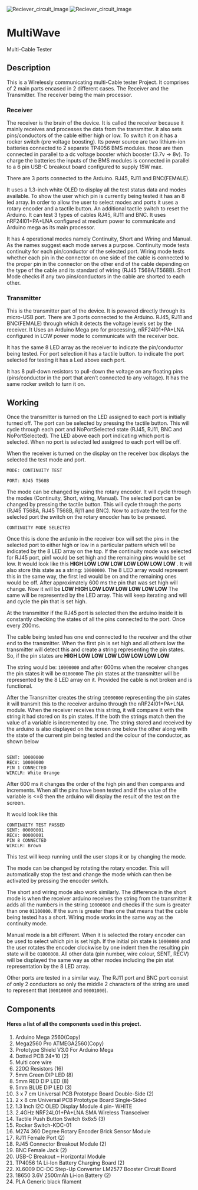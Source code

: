 ![Reciever_circuit_image](https://github.com/user-attachments/assets/87f6f35e-f5e3-4148-b5da-70c74523ed1f)
![Reciever_circuit_image](https://github.com/user-attachments/assets/1aab52be-0259-442b-bb7f-c63865e3175f)
# MultiWave
Multi-Cable Tester

## Description
This is a Wirelessly communicating multi-Cable tester Project.
It comprises of 2 main parts encased in 2 different cases. The Receiver and the Transmitter. The receiver being the main processor.
### Receiver
The receiver is the brain of the device. It is called the receiver because it mainly receives and processes the data from the transmitter.
It also sets pins/conductors of the cable either high or low.
To switch it on it has a rocker switch (pre voltage boosting).
Its power source are two lithium-ion batteries connected to 2 separate TP4056 BMS modules. those are then connected in parallel to a dc voltage booster which booster (3.7v → 8v). To charge the batteries the inputs of the BMS modules is connected in parallel to a 6 pin USB-C breakout board configured to supply 15W max. 

There are 3 ports connected to the Arduino. RJ45, RJ11 and BNC(FEMALE).  

It uses a 1.3-inch white OLED to display all the test status data and modes available.
To show the user which pin is currently being tested it has an 8 led array.
In order to allow the user to select modes and ports it uses a rotary encoder and a tactile button. An additional tactile switch to reset the Arduino.
It can test 3 types of cables RJ45, RJ11 and BNC. It uses nRF24l01+PA+LNA configured at medium power to communicate and Arduino mega as its main processor. 

It has 4 operational modes namely Continuity, Short and Wiring and Manual. As the names suggest each mode serves a purpose. Continuity mode tests continuity for each pin/conductor of the selected port.
Wiring mode tests whether each pin in the connector on one side of the cable is connected to the proper pin in the connector on the other end of the cable depending on the type of the cable and its standard of wiring (RJ45 T568A/T568B). Short Mode checks if any two pins/conductors in the cable are shorted to each other.

### Transmitter
This is the transmitter part of the device. It is powered directly through its micro-USB port.
There are 3 ports connected to the Arduino. RJ45, RJ11 and BNC(FEMALE) through which it detects the voltage levels set by the receiver. It Uses an Arduino Mega pro for processing, nRF24l01+PA+LNA configured in LOW power mode to communicate with the receiver box. 

It has the same 8 LED array as the receiver to indicate the pin/conductor being tested. For port selection it has a tactile button. to indicate the port selected for testing it has a Led above each port.

It has 8 pull-down resistors to pull-down the voltage on any floating pins (pins/conductor in the port that aren’t connected to any voltage). It has the same rocker switch to turn it on.

## Working

Once the transmitter is turned on the LED assigned to each port is initially turned off. The port can be selected by pressing the tactile button. This will cycle through each port and NoPortSelected state (RJ45, RJ11, BNC and NoPortSelected). The LED above each port indicating which port is selected. When no port is selected led assigned to each port will be off. 

When the receiver is turned on the display on the receiver box displays the selected the test mode and port. 

```
MODE: CONTINUITY TEST

PORT: RJ45 T568B

``` 

The mode can be changed by using the rotary encoder. It will cycle through the modes (Continuity, Short, wiring, Manual). The selected port can be changed by pressing the tactile button. This will cycle through the ports (RJ45 T568A, RJ45 T568B, Rj11 and BNC).
Now to activate the test for the selected port the switch on the rotary encoder has to be pressed.

```
CONTINUITY MODE SELECTED

``` 
Once this is done the ardunio in the receiver box will set the pins in the selected port to either high or low in a particular pattern which will be indicated by the 8 LED array on the top. 
If the continuity mode was selected for RJ45 port, pin1 would be set high and the remaining pins would be set low. It would look like this **HIGH LOW LOW LOW LOW LOW LOW LOW** . It will also store this state as a string: `10000000`.
The 8 LED array would represent this in the same way, the first led would be on and the remaining ones would be off. After approximately 600 ms the pin that was set high will change. Now it will be **LOW HIGH LOW LOW LOW LOW LOW LOW** The same will be represented by the LED array.
This will keep iterating and will and cycle the pin that is set high.

At the transmitter if the RJ45 port is selected then the arduino inside it is constantly checking the states of all the pins connected to the port. Once every 200ms.

The cable being tested has one end connected to the receiver and the other end to the transmitter. When the first pin is set high and all others low the transmitter will detect this and create a string representing the pin states. So, if the pin states are **HIGH LOW LOW LOW LOW LOW LOW LOW** 

The string would be: `10000000` and after 600ms when the receiver changes the pin states it will be `01000000` The pin states at the transmitter will be represented by the 8 LED array on it. Provided the cable is not broken and is functional.

After the Transmitter creates the string `10000000` representing the pin states it will transmit this to the receiver arduino through the nRF24l01+PA+LNA module. When the receiver receives this string, it will compare it with the string it had stored on its pin states. 
If the both the strings match then the value of a variable is incremented by one. The string stored and received by the arduino is also displayed on the screen one below the other along with the state of the current pin being tested and the colour of the conductor, as shown below
```

SENT: 10000000
RECV: 10000000
PIN 1 CONNECTED
WIRCLR: White Orange
``` 

After 600 ms it changes the order of the high pin and then compares and increments. When all the pins have been tested and if the value of the variable is <=8 then the arduino will display the result of the test on the screen. 

It would look like this 
```
CONTINUITY TEST PASSED
SENT: 00000001
RECV: 00000001
PIN 8 CONNECTED
WIRCLR: Brown
``` 
This test will keep running until the user stops it or by changing the mode. 

The mode can be changed by rotating the rotary encoder. This will automatically stop the test and change the mode which can then be activated by pressing the encoder switch.

The short and wiring mode also work similarly. The difference in the short mode is when the receiver arduino receives the string from the transmitter it adds all the numbers in the string `10000000` and checks if the sum is greater than one `01100000`. If the sum is greater than one that means that the cable being tested has a short.
Wiring mode works in the same way as the continuity mode.

Manual mode is a bit different. When it is selected the rotary encoder can be used to select which pin is set high. If the initial pin state is `10000000` and the user rotates the encoder clockwise by one indent then the resulting pin state will be `01000000`. All other data (pin number, wire colour, SENT, RECV) will be displayed the same way as other modes including the pin stat representation by the 8 LED array.

Other ports are tested in a similar way. The RJ11 port and BNC port consist of only 2 conductors so only the middle 2 characters of the string are used to represent that (`00010000` and `00001000`).

## Components

#### Heres a list of all the components used in this project.

1.	Arduino Mega 2560(Copy)
2.	Mega2560 Pro ATMEGA2560(Copy)
3.	Prototype Shield V3.0 For Arduino Mega
4.	Dotted PCB 24*10 (2) 
5.	Multi core wire
6.	220Ω Resistors (16)
7.	5mm Green DIP LED (8)
8.	5mm RED DIP LED (8)
9.	5mm BLUE DIP LED (3)
10.	3 x 7 cm Universal PCB Prototype Board Double-Side (2)
11.	2 x 8 cm Universal PCB Prototype Board Single-Sided
12.	1.3 Inch I2C OLED Display Module 4 pin- WHITE
13.	2.4GHz NRF24L01+PA+LNA SMA Wireless Transceiver 
14.	Tactile Push Button Switch 6x6x5 (3)
15.	Rocker Switch-KDC-01
16.	M274 360 Degree Rotary Encoder Brick Sensor Module
17.	RJ11 Female Port (2)
18.	RJ45 Connector Breakout Module (2)
19.	BNC Female Jack (2) 
20.	USB-C Breakout – Horizontal Module
21.	TP4056 1A Li-Ion Battery Charging Board (2)
22.	XL6009 DC-DC Step-Up Converter LM2577 Booster Circuit Board
23.	18650 3.6V 2500mAh Li-ion Battery (2)
24. PLA Generic black filament


